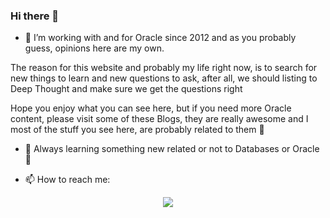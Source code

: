 ### Hi there 👋

<!--
**Project-42/Project-42** is a ✨ _special_ ✨ repository because its `README.md` (this file) appears on your GitHub profile.

Here are some ideas to get you started:

- 🔭 I’m currently working on ...
- 🌱 I’m currently learning ...
- 👯 I’m looking to collaborate on ...
- 🤔 I’m looking for help with ...
- 💬 Ask me about ...
- 📫 How to reach me: ...
- 😄 Pronouns: ...
- ⚡ Fun fact: ...
-->

<p align="center">
<a href="https://project42.site/><img src=https://i1.wp.com/project42.site/wp-content/uploads/2020/08/dont-panic-website-font.png?resize=1024%2C1024&ssl=1"/></a>


- 🔭 I’m working with and for Oracle since 2012 and as you probably guess, opinions here are my own.

The reason for this website and probably my life right now, is to search for new things to learn and new questions to ask, after all, we should listing to Deep Thought and make sure we get the questions right

Hope you enjoy what you can see here, but if you need more Oracle content, please visit some of these Blogs, they are really awesome and I most of the stuff you see here, are probably related to them 🙂


- 🌱 Always learning something new related or not to Databases or Oracle 🙂


- 📫 How to reach me:
<p align="center">
<a href="https://www.linkedin.com/in/victor-torres-m/"><img src="https://img.shields.io/badge/-Victor%20Torres-0077B5?style=flat-square&logo=Linkedin&logoColor=white"/></a>
